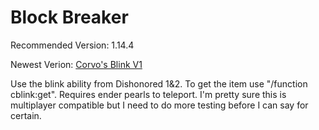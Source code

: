 # Block Breaker
Recommended Version: 1.14.4

Newest Verion: [Corvo's Blink V1](https://github.com/WaifuBeforeLaifu/Datapacks/raw/master/Corvo's%20Blink/Corvo's%20Blink%20V1.zip)

Use the blink ability from Dishonored 1&2. To get the item use "/function cblink:get". Requires ender pearls to teleport. I'm pretty sure this is multiplayer compatible but I need to do more testing before I can say for certain.

